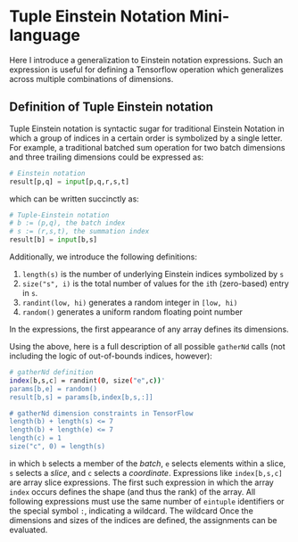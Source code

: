 # Tuple Einstein Notation Mini-language

Here I introduce a generalization to Einstein notation expressions.  Such
an expression is useful for defining a Tensorflow operation which generalizes
across multiple combinations of dimensions.

## Definition of Tuple Einstein notation

Tuple Einstein notation is syntactic sugar for traditional Einstein Notation in
which a group of indices in a certain order is symbolized by a single letter.
For example, a traditional batched sum operation for two batch dimensions and
three trailing dimensions could be expressed as:

```python
# Einstein notation
result[p,q] = input[p,q,r,s,t]
```

which can be written succinctly as:

```python
# Tuple-Einstein notation
# b := (p,q), the batch index
# s := (r,s,t), the summation index
result[b] = input[b,s]
```

Additionally, we introduce the following definitions:

1. `length(s)` is the number of underlying Einstein indices symbolized by `s`
2. `size("s", i)` is the total number of values for the `i`th (zero-based) entry in `s`.
3. `randint(low, hi)` generates a random integer in `[low, hi)`
4. `random()` generates a uniform random floating point number

In the expressions, the first appearance of any array defines its dimensions.

Using the above, here is a full description of all possible `gatherNd` calls
(not including the logic of out-of-bounds indices, however):

```bash
# gatherNd definition
index[b,s,c] = randint(0, size("e",c))'
params[b,e] = random()
result[b,s] = params[b,index[b,s,:]]

# gatherNd dimension constraints in TensorFlow
length(b) + length(s) <= 7
length(b) + length(e) <= 7
length(c) = 1
size("c", 0) = length(s)
```

in which `b` selects a member of the *batch*, `e` selects elements within a
slice, `s` selects a *slice*, and `c` selects a *coordinate*.  Expressions like
`index[b,s,c]` are array slice expressions.  The first such expression in which
the array `index` occurs defines the shape (and thus the rank) of the array.
All following expressions must use the same number of `eintuple` identifiers or
the special symbol `:`, indicating a wildcard.  The wildcard
Once the dimensions and sizes of the indices are defined, the assignments can
be evaluated.

